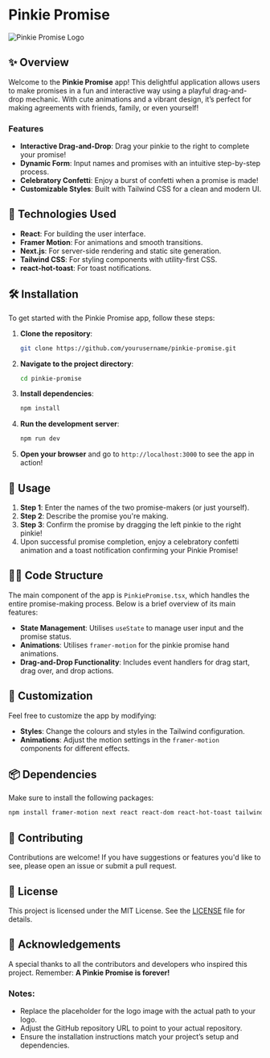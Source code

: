 # Pinkie Promise

![Pinkie Promise Logo](./path/to/logo.png)

## ✨ Overview

Welcome to the **Pinkie Promise** app! This delightful application allows users to make promises in a fun and interactive way using a playful drag-and-drop mechanic. With cute animations and a vibrant design, it’s perfect for making agreements with friends, family, or even yourself!

### Features

- **Interactive Drag-and-Drop**: Drag your pinkie to the right to complete your promise!
- **Dynamic Form**: Input names and promises with an intuitive step-by-step process.
- **Celebratory Confetti**: Enjoy a burst of confetti when a promise is made!
- **Customizable Styles**: Built with Tailwind CSS for a clean and modern UI.

## 🎨 Technologies Used

- **React**: For building the user interface.
- **Framer Motion**: For animations and smooth transitions.
- **Next.js**: For server-side rendering and static site generation.
- **Tailwind CSS**: For styling components with utility-first CSS.
- **react-hot-toast**: For toast notifications.

## 🛠 Installation

To get started with the Pinkie Promise app, follow these steps:

1. **Clone the repository**:
   ```bash
   git clone https://github.com/yourusername/pinkie-promise.git
   ```
2. **Navigate to the project directory**:
   ```bash
   cd pinkie-promise
   ```
3. **Install dependencies**:

   ```bash
   npm install
   ```

4. **Run the development server**:
   ```bash
   npm run dev
   ```
5. **Open your browser** and go to `http://localhost:3000` to see the app in action!

## 💖 Usage

1. **Step 1**: Enter the names of the two promise-makers (or just yourself).
2. **Step 2**: Describe the promise you're making.
3. **Step 3**: Confirm the promise by dragging the left pinkie to the right pinkie!
4. Upon successful promise completion, enjoy a celebratory confetti animation and a toast notification confirming your Pinkie Promise!

## 👩‍💻 Code Structure

The main component of the app is `PinkiePromise.tsx`, which handles the entire promise-making process. Below is a brief overview of its main features:

- **State Management**: Utilises `useState` to manage user input and the promise status.
- **Animations**: Utilises `framer-motion` for the pinkie promise hand animations.
- **Drag-and-Drop Functionality**: Includes event handlers for drag start, drag over, and drop actions.

## 🌈 Customization

Feel free to customize the app by modifying:

- **Styles**: Change the colours and styles in the Tailwind configuration.
- **Animations**: Adjust the motion settings in the `framer-motion` components for different effects.

## 📦 Dependencies

Make sure to install the following packages:

```bash
npm install framer-motion next react react-dom react-hot-toast tailwindcss
```

## 🤝 Contributing

Contributions are welcome! If you have suggestions or features you'd like to see, please open an issue or submit a pull request.

## 📄 License

This project is licensed under the MIT License. See the [LICENSE](./LICENSE) file for details.

## 🎉 Acknowledgements

A special thanks to all the contributors and developers who inspired this project. Remember: **A Pinkie Promise is forever!**

### Notes:

- Replace the placeholder for the logo image with the actual path to your logo.
- Adjust the GitHub repository URL to point to your actual repository.
- Ensure the installation instructions match your project’s setup and dependencies.
